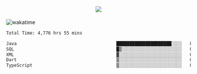 <h1 align="center">
  <img src="https://readme-typing-svg.herokuapp.com/?font=Righteous&size=35&center=true&vCenter=true&width=500&height=70&duration=4000&lines=Hi!+%F0%9F%91%8B+I%27m+Ali%20Osman!;" />
</h1>


![wakatime](https://wakatime.com/share/@aliosmanoktar/3a8ffe71-6da4-4964-913b-2f09afbe53bf.svg?cache=none)
<!--START_SECTION:waka-->

```txt
Total Time: 4,776 hrs 55 mins

Java                                      █████████████████████░░░░   83.78 %
SQL                                       █▒░░░░░░░░░░░░░░░░░░░░░░░   05.98 %
XML                                       ▓░░░░░░░░░░░░░░░░░░░░░░░░   02.05 %
Dart                                      ▒░░░░░░░░░░░░░░░░░░░░░░░░   01.45 %
TypeScript                                ▒░░░░░░░░░░░░░░░░░░░░░░░░   01.02 %
```

<!--END_SECTION:waka-->


